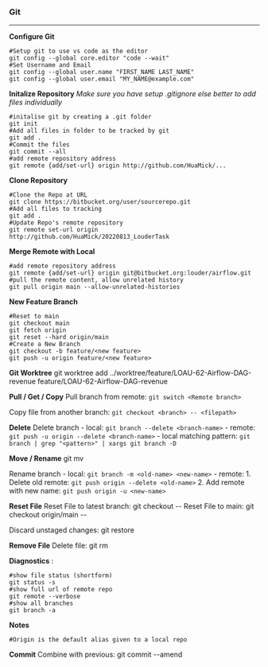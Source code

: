 ### Git

---
**Configure Git**

```
#Setup git to use vs code as the editor
git config --global core.editor "code --wait"
#Set Username and Email
git config --global user.name "FIRST_NAME LAST_NAME"
git config --global user.email "MY_NAME@example.com"

```

**Initalize Repository**
*Make sure you have setup .gitignore else better to add files individually*

```
#initalise git by creating a .git folder
git init
#Add all files in folder to be tracked by git
git add .
#Commit the files
git commit --all
#add remote repository address
git remote {add/set-url} origin http://github.com/HuaMick/...
```

**Clone Repository**
```
#Clone the Repo at URL
git clone https://bitbucket.org/user/sourcerepo.git
#Add all files to tracking
git add .
#Update Repo's remote repository
git remote set-url origin http://github.com/HuaMick/20220813_LouderTask
```

**Merge Remote with Local**
```
#add remote repository address
git remote {add/set-url} origin git@bitbucket.org:louder/airflow.git
#pull the remote content, allow unrelated history
git pull origin main --allow-unrelated-histories
```

**New Feature Branch**
```
#Reset to main
git checkout main
git fetch origin
git reset --hard origin/main
#Create a New Branch
git checkout -b feature/<new feature>
git push -u origin feature/<new feature>
```

**Git Worktree**
git worktree add ../worktree/feature/LOAU-62-Airflow-DAG-revenue feature/LOAU-62-Airflow-DAG-revenue

**Pull / Get / Copy**
Pull branch from remote: `git switch <Remote branch>`

Copy file from another branch: `git checkout <branch> -- <filepath>`


**Delete**
Delete branch
    - local: `git branch --delete <branch-name>`
    - remote: `git push -u origin --delete <branch-name>`
    - local matching pattern: `git branch | grep "<pattern>" | xargs git branch -D`



**Move / Rename**
git mv <source> <destination>

Rename branch
    - local: `git branch -m <old-name> <new-name>`
    - remote:
        1. Delete old remote: `git push origin --delete <old-name>`
        2. Add remote with new name: `git push origin -u <new-name>`

**Reset File**
Reset File to latest branch: git checkout -- <filepath>
Reset File to main:  git checkout origin/main -- <filepath>

Discard unstaged changes: git restore <file>



**Remove File**
Delete file: git rm <filepath>


**Diagnostics** :
```
#show file status (shortform)
git status -s
#show full url of remote repo
git remote --verbose
#show all branches
git branch -a

```

**Notes**
```
#Origin is the default alias given to a local repo
```

**Commit**
Combine with previous: git commit --amend